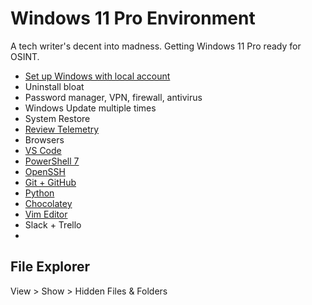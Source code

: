 # Windows 11 Pro Environment

A tech writer's decent into madness. Getting Windows 11 Pro ready for OSINT. 

* [Set up Windows with local account](windows-11-pro-local-account.md)
* Uninstall bloat
* Password manager, VPN, firewall, antivirus
* Windows Update multiple times
* System Restore
* [Review Telemetry](windows-11-pro-telemetry.md)
* Browsers
* [VS Code](vs-code.md)
* [PowerShell 7](powershell.md)
* [OpenSSH](windows-11-pro-openSSH.md)
* [Git + GitHub](git-for-windows.md)
* [Python](https://github.com/DoggSoup/python)
* [Chocolatey](chocolatey.md)
* [Vim Editor](vim.md)
* Slack + Trello
* 


## File Explorer

View > Show > Hidden Files & Folders

